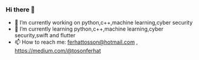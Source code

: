 ### Hi there 👋
- 🔭 I’m currently working on python,c++,machine learning,cyber security
- 🌱 I’m currently learning python,c++,machine learning,cyber security,swift and flutter
- 📫 How to reach me: ferhattosson@hotmail.com , https://medium.com/@tosonferhat


